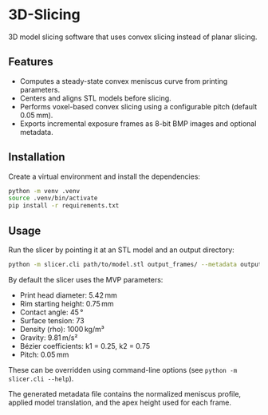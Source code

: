 # 3D-Slicing

3D model slicing software that uses convex slicing instead of planar slicing.

## Features

- Computes a steady-state convex meniscus curve from printing parameters.
- Centers and aligns STL models before slicing.
- Performs voxel-based convex slicing using a configurable pitch (default 0.05 mm).
- Exports incremental exposure frames as 8-bit BMP images and optional metadata.

## Installation

Create a virtual environment and install the dependencies:

```bash
python -m venv .venv
source .venv/bin/activate
pip install -r requirements.txt
```

## Usage

Run the slicer by pointing it at an STL model and an output directory:

```bash
python -m slicer.cli path/to/model.stl output_frames/ --metadata output_frames/summary.json
```

By default the slicer uses the MVP parameters:

- Print head diameter: 5.42 mm
- Rim starting height: 0.75 mm
- Contact angle: 45 °
- Surface tension: 73
- Density (rho): 1000 kg/m³
- Gravity: 9.81 m/s²
- Bézier coefficients: k1 = 0.25, k2 = 0.75
- Pitch: 0.05 mm

These can be overridden using command-line options (see `python -m slicer.cli --help`).

The generated metadata file contains the normalized meniscus profile, applied model
translation, and the apex height used for each frame.

